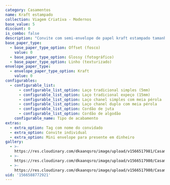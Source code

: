 ```yaml
---
category: Casamentos
name: Kraft estampado
collection: Viagem Criativa - Modernos
base_value: 5
discount: 0
is_combo: false
description: "Convite com semi-envelope de papel kraft estampado tamanho 13cm x 18cm. Interior confeccionado em papel 180g e exterior em papel kraft 120g.\r\n\n\r\n\nVersão da foto: Interior em papel offset e exterior em papel kraft. Acabamento com laço chanel simples."
base_paper_type:
  - base_paper_type_option: Offset (fosco)
    value: 0
  - base_paper_type_option: Glossy (fotográfico)
  - base_paper_type_option: Linho (texturizado)
envelope_paper_type:
  - envelope_paper_type_option: Kraft
    value: 0
configurables:
  - configurable_list:
      - configurable_list_option: Laço tradicional simples (5mm)
      - configurable_list_option: Laço tradicional expeço (15mm)
      - configurable_list_option: Laço chanel simples com meia pérola
      - configurable_list_option: Laço chanel duplo com meia pérola
      - configurable_list_option: Cordão de juta
      - configurable_list_option: Cordão de algodão
    configurable_name: Tipo de acabamento
extras:
  - extra_option: Tag com nome do convidado
  - extra_option: Convite individual
  - extra_option: Mini envelope para presente em dinheiro
gallery:
  - >-
    https://res.cloudinary.com/dkaanqsro/image/upload/v1566517981/Casamentos/Modelo_kraft_estampado_1_rgmsrg.jpg
  - >-
    https://res.cloudinary.com/dkaanqsro/image/upload/v1566517980/Casamentos/Modelo_kraft_estampado_3_mze6ul.jpg
  - >-
    https://res.cloudinary.com/dkaanqsro/image/upload/v1566517980/Casamentos/Modelo_kraft_estampado_2_efqir1.jpg
uid: '1566588772921'
---
```


